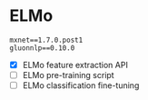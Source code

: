 # ELMo

```
mxnet==1.7.0.post1
gluonnlp==0.10.0
```

- [x] ELMo feature extraction API
- [ ] ELMo pre-training script
- [ ] ELMo classification fine-tuning
